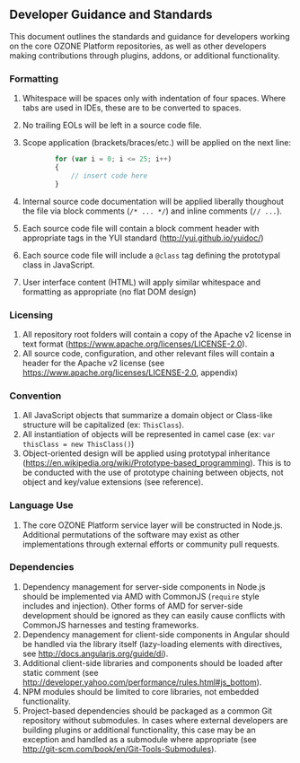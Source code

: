 ## Developer Guidance and Standards
This document outlines the standards and guidance for developers working on the core OZONE Platform repositories, as well as other developers making contributions through plugins, addons, or additional functionality.

### Formatting
1. Whitespace will be spaces only with indentation of four spaces. Where tabs are used in IDEs, these are to be converted to spaces.
2. No trailing EOLs will be left in a source code file.
3. Scope application (brackets/braces/etc.) will be applied on the next line:

    ```javascript
            for (var i = 0; i <= 25; i++)
            {
                // insert code here
            }
    ```
4. Internal source code documentation will be applied liberally thoughout the file via block comments (``` /* ... */ ```) and inline comments (``` // ... ```).
5. Each source code file will contain a block comment header with appropriate tags in the YUI standard (http://yui.github.io/yuidoc/)
6. Each source code file will include a ```@class``` tag defining the prototypal class in JavaScript.
7. User interface content (HTML) will apply similar whitespace and formatting as appropriate (no flat DOM design)
                                    
### Licensing
1. All repository root folders will contain a copy of the Apache v2 license in text format (https://www.apache.org/licenses/LICENSE-2.0).
2. All source code, configuration, and other relevant files will contain a header for the Apache v2 license (see https://www.apache.org/licenses/LICENSE-2.0, appendix)

### Convention
1. All JavaScript objects that summarize a domain object or Class-like structure will be capitalized (ex: ```ThisClass```).
2. All instantiation of objects will be represented in camel case (ex: ```var thisClass = new ThisClass()```)
3. Object-oriented design will be applied using prototypal inheritance (https://en.wikipedia.org/wiki/Prototype-based_programming). This is to be conducted with the use of prototype chaining between objects, not object and key/value extensions (see reference).

### Language Use
1. The core OZONE Platform service layer will be constructed in Node.js. Additional permutations of the software may exist as other implementations through external efforts or community pull requests.

### Dependencies
1. Dependency management for server-side components in Node.js should be implemented via AMD with CommonJS (```require``` style includes and injection). Other forms of AMD for server-side development should be ignored as they can easily cause conflicts with CommonJS harnesses and testing frameworks.
2. Dependency management for client-side components in Angular should be handled via the library itself (lazy-loading elements with directives, see http://docs.angularjs.org/guide/di).
3. Additional client-side libraries and components should be loaded after static comment (see http://developer.yahoo.com/performance/rules.html#js_bottom).
4. NPM modules should be limited to core libraries, not embedded functionality.
5. Project-based dependencies should be packaged as a common Git repository without submodules. In cases where external developers are building plugins or additional functionality, this case may be an exception and handled as a submodule where appropriate (see http://git-scm.com/book/en/Git-Tools-Submodules).
